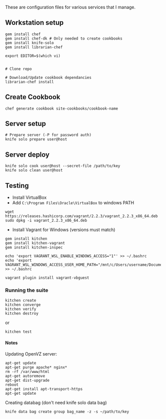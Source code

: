 These are configuration files for various services that I manage.

## Workstation setup

```
gem install chef
gem install chef-dk # Only needed to create cookbooks
gem install knife-solo
gem install librarian-chef

export EDITOR=$(which vi)


# Clone repo

# Download/Update cookbook dependancies
librarian-chef install
```
## Create Cookbook

```
chef generate cookbook site-cookbooks/cookbook-name
```

## Server setup

```
# Prepare server (-P for password auth)
knife solo prepare user@host
```

## Server deploy

```
knife solo cook user@host --secret-file /path/to/key
knife solo clean user@host
```

## Testing

- Install VirtualBox 
- Add `C:\Program Files\Oracle\VirtualBox` to windows PATH

```
wget https://releases.hashicorp.com/vagrant/2.2.3/vagrant_2.2.3_x86_64.deb
sudo dpkg -i vagrant_2.2.3_x86_64.deb
```

- Install Vagrant for Windows (versions must match)

```
gem install kitchen 
gem install kitchen-vagrant
gem install kitchen-inspec

echo 'export VAGRANT_WSL_ENABLE_WINDOWS_ACCESS="1"' >> ~/.bashrc
echo 'export VAGRANT_WSL_WINDOWS_ACCESS_USER_HOME_PATH="/mnt/c/Users/username/Documents/"' >> ~/.bashrc

vagrant plugin install vagrant-vbguest
```

### Running the suite

```
kitchen create
kitchen converge
kitchen verify
kitchen destroy
```
or
```
kitchen test
```

#### Notes

Updating OpenVZ server:
```
apt-get update
apt-get purge apache* nginx*
rm -rf /var/www/html
apt-get autoremove
apt-get dist-upgrade
reboot
apt-get install apt-transport-https
apt-get update
```

Creating databag (don't need knife solo data bag)
```
knife data bag create group bag_name -z -s ~/path/to/key
```
